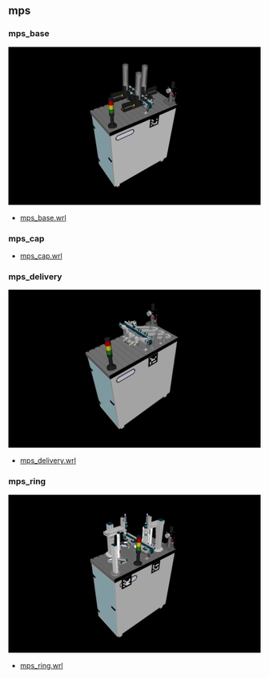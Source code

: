 <!---
 This file is automatically generated by the script 'create_preview_list.py'. Any changes will be lost 
-->

## mps

### mps_base

![mps_base](mps_base/preview.png)

* [mps_base.wrl](mps_base/mps_base.wrl?raw=true)

### mps_cap


* [mps_cap.wrl](mps_cap/mps_cap.wrl?raw=true)

### mps_delivery

![mps_delivery](mps_delivery/preview.png)

* [mps_delivery.wrl](mps_delivery/mps_delivery.wrl?raw=true)

### mps_ring

![mps_ring](mps_ring/preview.png)

* [mps_ring.wrl](mps_ring/mps_ring.wrl?raw=true)

